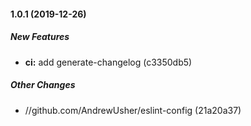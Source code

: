 #### 1.0.1 (2019-12-26)

##### New Features

* **ci:**  add generate-changelog (c3350db5)

##### Other Changes

* //github.com/AndrewUsher/eslint-config (21a20a37)

